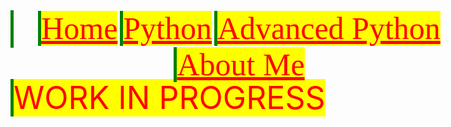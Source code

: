 <html>
	<head>
		<title>AsmitTheCoder.github.io</title>
		<style>
			@font-family{
				font-family:'pokemon';
				src: url(f.ttf);
			}
			a{
				border-left: solid 5px green;
				color: red;
				background: yellow;
				font-size: 50px;
			}
			p{
				border-left: solid 5px green;
				color: red;
				background: yellow;
				font-size: 50px;
			}
			header{
				float: left;
				position: fixed;
			}
			header a{
				font-family: 'pokemon';
				font-size: 50px;
			}
		</style>
	<head>
	<body>
		<header>
			<a href='https://AsmitTheCoder.netlify.app'>Home</a>
			<a href='https://AsmitTheCoder.netlify.app/python.html'>Python</a>
			<a href='https://AsmitTheCoder.netlify.app/python-adv.html'>Advanced Python</a>
			<a href='https://AsmitTheCoder.netlify.app/about.html'>About Me</a>
		</header>
		<a href='https://AsmitTheCoder.github.io'></a>
		<p>WORK IN PROGRESS</p>
	</body>
</html>
